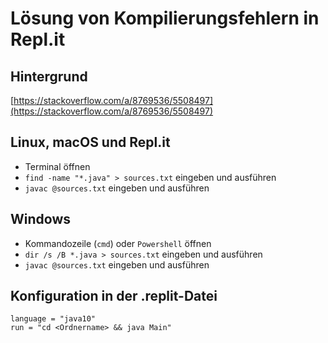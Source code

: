 # Lösung von Kompilierungsfehlern in Repl.it

## Hintergrund
[https://stackoverflow.com/a/8769536/5508497](https://stackoverflow.com/a/8769536/5508497)

## Linux, macOS und Repl.it
- Terminal öffnen
- `find -name "*.java" > sources.txt` eingeben und ausführen
- `javac @sources.txt` eingeben und ausführen

## Windows
- Kommandozeile (`cmd`) oder `Powershell` öffnen
- `dir /s /B *.java > sources.txt` eingeben und ausführen
- `javac @sources.txt` eingeben und ausführen

## Konfiguration in der .replit-Datei
```
language = "java10"
run = "cd <Ordnername> && java Main"
```
